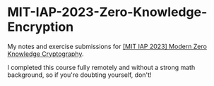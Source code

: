 # MIT-IAP-2023-Zero-Knowledge-Encryption

My notes and exercise submissions for [[MIT IAP 2023] Modern Zero Knowledge Cryptography](https://zkiap.com/#34e5b6cf6e1d4dd3901940d4be2edb0b).

I completed this course fully remotely and without a strong math background, so if you're doubting yourself, don't!
